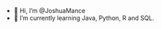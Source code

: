 - 👋 Hi, I’m @JoshuaMance
- 🌱 I’m currently learning Java, Python, R and SQL.

<!---
JoshuaMance/JoshuaMance is a ✨ special ✨ repository because its `README.md` (this file) appears on your GitHub profile.
You can click the Preview link to take a look at your changes.
--->
